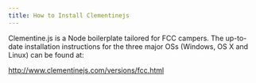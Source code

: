 ```yaml
---
title: How to Install Clementinejs
---
```

Clementine.js is a Node boilerplate tailored for FCC campers. The up-to-date installation instructions for the three major OSs (Windows, OS X and Linux) can be found at:

<a href='http://www.clementinejs.com/versions/fcc.html' target='_blank' rel='nofollow'>http://www.clementinejs.com/versions/fcc.html</a>